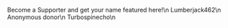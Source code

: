 Become a Supporter and get your name featured here!\n
Lumberjack462\n
Anonymous donor\n
Turbospinecho\n
